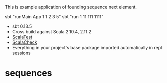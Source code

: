 This is example application of founding sequence next element.

sbt "runMain App 1 1 2 3 5"
sbt "run 1 11 111 1111"

* sbt 0.13.5
* Cross build against Scala 2.10.4, 2.11.2
* [ScalaTest](http://www.scalatest.org/)
* [ScalaCheck](http://www.scalacheck.org/)
* Everything in your project's base package imported automatically in repl sessions
# sequences
